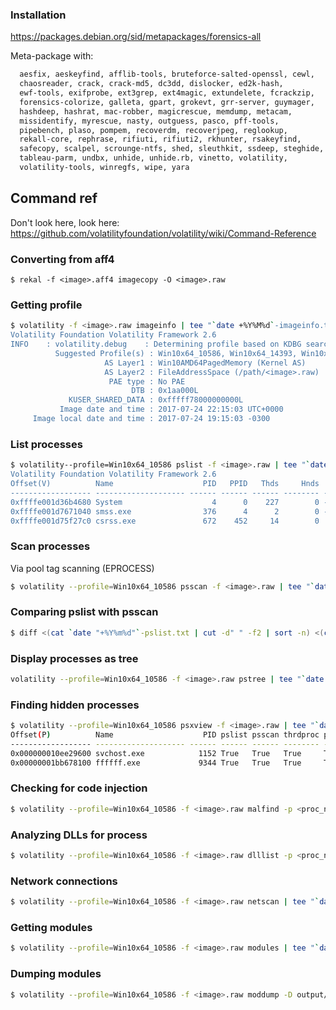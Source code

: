 ### Installation 
https://packages.debian.org/sid/metapackages/forensics-all

Meta-package with:
```bash
  aesfix, aeskeyfind, afflib-tools, bruteforce-salted-openssl, cewl,
  chaosreader, crack, crack-md5, dc3dd, dislocker, ed2k-hash,
  ewf-tools, exifprobe, ext3grep, ext4magic, extundelete, fcrackzip,
  forensics-colorize, galleta, gpart, grokevt, grr-server, guymager,
  hashdeep, hashrat, mac-robber, magicrescue, memdump, metacam,
  missidentify, myrescue, nasty, outguess, pasco, pff-tools,
  pipebench, plaso, pompem, recoverdm, recoverjpeg, reglookup,
  rekall-core, rephrase, rifiuti, rifiuti2, rkhunter, rsakeyfind,
  safecopy, scalpel, scrounge-ntfs, shed, sleuthkit, ssdeep, steghide,
  tableau-parm, undbx, unhide, unhide.rb, vinetto, volatility,
  volatility-tools, winregfs, wipe, yara
```

## Command ref

Don't look here, look here: https://github.com/volatilityfoundation/volatility/wiki/Command-Reference

### Converting from aff4

`$ rekal -f <image>.aff4 imagecopy -O <image>.raw`

### Getting profile

```bash
$ volatility -f <image>.raw imageinfo | tee "`date +%Y%M%d`-imageinfo.txt
Volatility Foundation Volatility Framework 2.6
INFO    : volatility.debug    : Determining profile based on KDBG search...
          Suggested Profile(s) : Win10x64_10586, Win10x64_14393, Win10x64, Win2016x64_14393
                     AS Layer1 : Win10AMD64PagedMemory (Kernel AS)
                     AS Layer2 : FileAddressSpace (/path/<image>.raw)
                      PAE type : No PAE
                           DTB : 0x1aa000L
             KUSER_SHARED_DATA : 0xfffff78000000000L
           Image date and time : 2017-07-24 22:15:03 UTC+0000
     Image local date and time : 2017-07-24 19:15:03 -0300
```

### List processes

```bash
$ volatility--profile=Win10x64_10586 pslist -f <image>.raw | tee "`date +%Y%m%d`-pslist.txt
Volatility Foundation Volatility Framework 2.6
Offset(V)          Name                    PID   PPID   Thds     Hnds   Sess  Wow64 Start                          Exit                          
------------------ -------------------- ------ ------ ------ -------- ------ ------ ------------------------------ ------------------------------
0xffffe001d36b4680 System                    4      0    227        0 ------      0 2017-07-14 14:36:34 UTC+0000                                 
0xffffe001d7671040 smss.exe                376      4      2        0 ------      0 2017-07-14 14:36:34 UTC+0000                                 
0xffffe001d75f27c0 csrss.exe               672    452     14        0      0      0 2017-07-14 14:36:40 UTC+0000                                 
```

### Scan processes
Via pool tag scanning (EPROCESS)

```bash
$ volatility --profile=Win10x64_10586 psscan -f <image>.raw | tee "`date +%Y%m%d`-psscan.txt"
```

### Comparing pslist with psscan
```bash
$ diff <(cat `date "+%Y%m%d"`-pslist.txt | cut -d" " -f2 | sort -n) <(cat `date "+%Y%m%d"`-psscan.txt | cut -d" " -f2 | sort -n)
```

### Display processes as tree

```bash
volatility --profile=Win10x64_10586 -f <image>.raw pstree | tee "`date +%Y%m%d`-pstree.txt"
```

### Finding hidden processes
```bash
$ volatility --profile=Win10x64_10586 psxview -f <image>.raw | tee "`date +%Y%m%d`-psxview.txt"
Offset(P)          Name                    PID pslist psscan thrdproc pspcid csrss session deskthrd ExitTime
------------------ -------------------- ------ ------ ------ -------- ------ ----- ------- -------- --------
0x000000010ee29600 svchost.exe            1152 True   True   True     True   True  True    False    
0x00000001bb678100 ffffff.exe             9344 True   True   True     True   True  True    False    
```

### Checking for code injection
```bash
$ volatility --profile=Win10x64_10586 -f <image>.raw malfind -p <proc_num> | tee "`date +%Y%m%d`-malfind-p<proc_num>.txt"
```

### Analyzing DLLs for process
```bash
$ volatility --profile=Win10x64_10586 -f <image>.raw dlllist -p <proc_num> | tee "`date +%Y%m%d`-ddlist-p<proc_num>.txt"
```

### Network connections
```bash
$ volatility --profile=Win10x64_10586 -f <image>.raw netscan | tee "`date +%Y%m%d`-netscan.txt"
```

### Getting modules

```bash
$ volatility --profile=Win10x64_10586 -f <image>.raw modules | tee "`date +%Y%m%d`-modules.txt"
```

### Dumping modules

```bash
$ volatility --profile=Win10x64_10586 -f <image>.raw moddump -D output/ | tee "`date +%Y%m%d`-moddump.txt"
```


